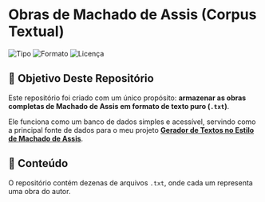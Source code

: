 # Obras de Machado de Assis (Corpus Textual)

![Tipo](https://img.shields.io/badge/Tipo-Corpus%20Textual-lightgrey)
![Formato](https://img.shields.io/badge/Formato-.txt-blue)
![Licença](https://img.shields.io/badge/Licença-Domínio%20Público-brightgreen)

## 🎯 Objetivo Deste Repositório

Este repositório foi criado com um único propósito: **armazenar as obras completas de Machado de Assis em formato de texto puro (`.txt`)**.

Ele funciona como um banco de dados simples e acessível, servindo como a principal fonte de dados para o meu projeto **[Gerador de Textos no Estilo de Machado de Assis](https://github.com/Jvllemos/gerador-machado-de-assis)**. 

## 📖 Conteúdo

O repositório contém dezenas de arquivos `.txt`, onde cada um representa uma obra do autor.
